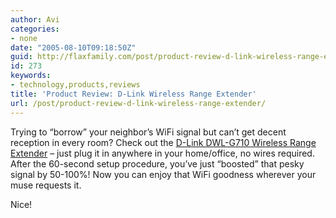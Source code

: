 ```yaml
---
author: Avi
categories:
- none
date: "2005-08-10T09:18:50Z"
guid: http://flaxfamily.com/post/product-review-d-link-wireless-range-extender/
id: 273
keywords:
- technology,products,reviews
title: 'Product Review: D-Link Wireless Range Extender'
url: /post/product-review-d-link-wireless-range-extender/
---
```

Trying to &#8220;borrow&#8221; your neighbor&#8217;s WiFi signal but can&#8217;t get decent reception in every room? Check out the [D-Link DWL-G710 Wireless Range Extender](http://www.amazon.com/exec/obidos/tg/detail/-/B0006698SS/) &#8211; just plug it in anywhere in your home/office, no wires required. After the 60-second setup procedure, you&#8217;ve just &#8220;boosted&#8221; that pesky signal by 50-100%! Now you can enjoy that WiFi goodness wherever your muse requests it.

Nice!